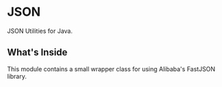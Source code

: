 # JSON
JSON Utilities for Java.

## What's Inside
This module contains a small wrapper class for using Alibaba's FastJSON library.
